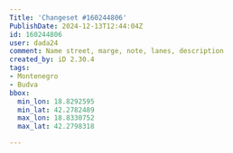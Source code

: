 ```yaml
---
Title: 'Changeset #160244806'
PublishDate: 2024-12-13T12:44:04Z
id: 160244806
user: dada24
comment: Name street, marge, note, lanes, description
created_by: iD 2.30.4
tags:
- Montenegro
- Budva
bbox:
  min_lon: 18.8292595
  min_lat: 42.2782489
  max_lon: 18.8330752
  max_lat: 42.2798318

---
```

